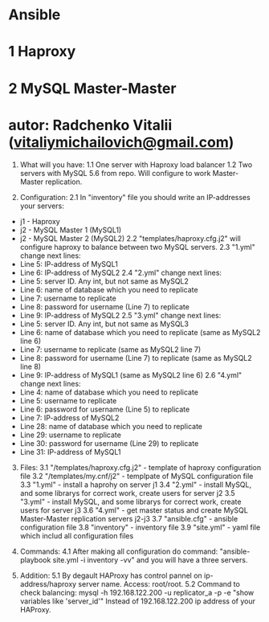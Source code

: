 # Ansible 
# 1    Haproxy
# 2    MySQL Master-Master
# autor: Radchenko Vitalii (vitaliymichailovich@gmail.com)


1. What will you have:
1.1 One server with Haproxy load balancer
1.2 Two servers with MySQL 5.6 from repo. 
Will configure to work Master-Master replication.

2. Configuration:
2.1 In "inventory" file you should write an IP-addresses your servers:
- j1 - Haproxy
- j2 - MySQL Master 1 (MySQL1)
- j2 - MySQL Master 2 (MySQL2)
2.2 "templates/haproxy.cfg.j2" will configure haproxy to balance between two MySQL servers. 
2.3 "1.yml" change next lines:
- Line 5: IP-address of MySQL1
- Line 6: IP-address of MySQL2
2.4 "2.yml" change next lines:
- Line 5: server ID. Any int, but not same as MySQL2
- Line 6: name of database which you need to replicate
- Line 7: username to replicate
- Line 8: password for username (Line 7) to replicate
- Line 9: IP-address of MySQL2
2.5 "3.yml" change next lines:
- Line 5: server ID. Any int, but not same as MySQL3
- Line 6: name of database which you need to replicate (same as MySQL2 line 6)
- Line 7: username to replicate (same as MySQL2 line 7)
- Line 8: password for username (Line 7) to replicate (same as MySQL2 line 8)
- Line 9: IP-address of MySQL1 (same as MySQL2 line 6)
2.6 "4.yml" change next lines:
- Line 4: name of database which you need to replicate
- Line 5: username to replicate
- Line 6: password for username (Line 5) to replicate
- Line 7: IP-address of MySQL2
- Line 28: name of database which you need to replicate 
- Line 29: username to replicate 
- Line 30: password for username (Line 29) to replicate 
- Line 31: IP-address of MySQL1 

3. Files: 
3.1 "/templates/haproxy.cfg.j2" - template of haproxy configuration file
3.2 "/templates/my.cnf/j2" - templpate of MySQL configuration file
3.3 "1.yml" - install a haprohy on server j1
3.4 "2.yml" - install MySQL, and some librarys for correct work, create users for server j2
3.5 "3.yml" - install MySQL, and some librarys for correct work, create users for server j3
3.6 "4.yml" - get master status and create MySQL Master-Master replication servers j2-j3
3.7 "ansible.cfg" - ansible configuration file
3.8 "inventory" - inventory file
3.9 "site.yml" - yaml file which includ all configuration files

4. Commands:
4.1 After making all configuration do command: "ansible-playbook site.yml -i inventory -vv" and you will have a three servers.

5. Addition:
5.1 By degault HAProxy has control pannel on ip-address/haproxy server name. Access: root/root.
5.2 Command to check balancing: mysql -h 192.168.122.200 -u replicator_a -p -e "show variables like 'server_id'"
Instead of 192.168.122.200 ip address of your HAProxy.
